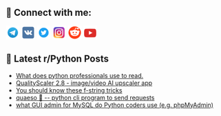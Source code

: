 ## 🔎 Connect with me:
[<img src="https://github.com/bullbesh/bullbesh/blob/main/images/Telegram.png" width="32" height="32" />](https://t.me/bullbesh)
[<img src="https://github.com/bullbesh/bullbesh/blob/main/images/VK.png" width="32" height="32" />](https://vk.com/bullbesh)
[<img src="https://github.com/bullbesh/bullbesh/blob/main/images/Twitter.png" width="32" height="32" />](https://twitter.com/bullbesh1)
[<img src="https://github.com/bullbesh/bullbesh/blob/main/images/Instagram.png" width="32" height="32" />](https://www.instagram.com/bullbesh)
[<img src="https://github.com/bullbesh/bullbesh/blob/main/images/Reddit.png" width="32" height="32" />](https://www.reddit.com/user/bullbesh)
[<img src="https://github.com/bullbesh/bullbesh/blob/main/images/YouTube.png" width="32" height="32" />](https://www.youtube.com/channel/UCtfjRs6uzgq5mfm8S06WTcg)

## 📕 Latest r/Python Posts
<!-- BLOG-POST-LIST:START -->
- [What does python professionals use to read.](https://www.reddit.com/r/Python/comments/17hibdd/what_does_python_professionals_use_to_read/)
- [QualityScaler 2.8 - image/video AI upscaler app](https://www.reddit.com/r/Python/comments/17hhxwh/qualityscaler_28_imagevideo_ai_upscaler_app/)
- [You should know these f-string tricks](https://www.reddit.com/r/Python/comments/17hgu5o/you_should_know_these_fstring_tricks/)
- [quaeso 🐍 -- python cli program to send requests](https://www.reddit.com/r/Python/comments/17hgfcj/quaeso_python_cli_program_to_send_requests/)
- [what GUI admin for MySQL do Python coders use &lpar;e.g. phpMyAdmin&rpar;](https://www.reddit.com/r/Python/comments/17he3rf/what_gui_admin_for_mysql_do_python_coders_use_eg/)
<!-- BLOG-POST-LIST:END -->
